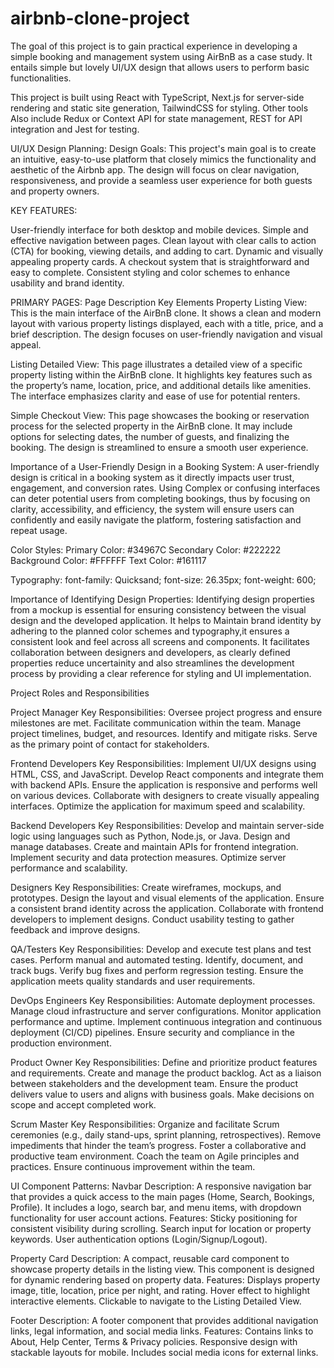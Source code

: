 # airbnb-clone-project
The goal of this project is to gain practical experience in developing a simple booking and management system using AirBnB as a case study. 
It entails simple but lovely UI/UX design that allows users to perform basic functionalities.

This project is built using React with TypeScript, Next.js for server-side rendering and static site generation, TailwindCSS for styling.
Other tools Also include Redux or Context API for state management, REST for API integration and Jest for testing.

 
 UI/UX Design Planning:
Design Goals:
This project's main goal is to create an intuitive, easy-to-use platform that closely mimics the functionality and aesthetic of the Airbnb app. The design will focus on clear navigation, responsiveness, and provide a seamless user experience for both guests and property owners.

KEY FEATURES:

User-friendly interface for both desktop and mobile devices.
Simple and effective navigation between pages.
Clean layout with clear calls to action (CTA) for booking, viewing details, and adding to cart.
Dynamic and visually appealing property cards.
A checkout system that is straightforward and easy to complete.
Consistent styling and color schemes to enhance usability and brand identity.

PRIMARY PAGES:
Page	Description	Key Elements
Property Listing View:	This is the main interface of the AirBnB clone. It shows a clean and modern layout with various property listings displayed, each with a title, price, and a brief description. The design focuses on user-friendly navigation and visual appeal.

Listing Detailed View: This page illustrates a detailed view of a specific property listing within the AirBnB clone. It highlights key features such as the property’s name, location, price, and additional details like amenities. The interface emphasizes clarity and ease of use for potential renters.

Simple Checkout View: This page showcases the booking or reservation process for the selected property in the AirBnB clone. It may include options for selecting dates, the number of guests, and finalizing the booking. The design is streamlined to ensure a smooth user experience.

Importance of a User-Friendly Design in a Booking System:
A user-friendly design is critical in a booking system as it directly impacts user trust, engagement, and conversion rates. Using Complex or confusing interfaces can deter potential users from completing bookings, thus by focusing on clarity, accessibility, and efficiency, the system will ensure users can confidently and easily navigate the platform, fostering satisfaction and repeat usage.

Color Styles:
Primary Color: #34967C 
Secondary Color: #222222 
Background Color: #FFFFFF 
Text Color: #161117

Typography:
font-family: Quicksand;
font-size: 26.35px;
font-weight: 600;

Importance of Identifying Design Properties:
Identifying design properties from a mockup is essential for ensuring consistency between the visual design and the developed application. It helps to Maintain brand identity by adhering to the planned color schemes and typography,it ensures a consistent look and feel across all screens and components. It facilitates collaboration between designers and developers, as clearly defined properties reduce uncertainity and also streamlines the development process by providing a clear reference for styling and UI implementation.

Project Roles and Responsibilities

Project Manager
Key Responsibilities:
Oversee project progress and ensure milestones are met.
Facilitate communication within the team.
Manage project timelines, budget, and resources.
Identify and mitigate risks.
Serve as the primary point of contact for stakeholders.

Frontend Developers
Key Responsibilities:
Implement UI/UX designs using HTML, CSS, and JavaScript.
Develop React components and integrate them with backend APIs.
Ensure the application is responsive and performs well on various devices.
Collaborate with designers to create visually appealing interfaces.
Optimize the application for maximum speed and scalability.

Backend Developers
Key Responsibilities:
Develop and maintain server-side logic using languages such as Python, Node.js, or Java.
Design and manage databases.
Create and maintain APIs for frontend integration.
Implement security and data protection measures.
Optimize server performance and scalability.

Designers
Key Responsibilities:
Create wireframes, mockups, and prototypes.
Design the layout and visual elements of the application.
Ensure a consistent brand identity across the application.
Collaborate with frontend developers to implement designs.
Conduct usability testing to gather feedback and improve designs.

QA/Testers
Key Responsibilities:
Develop and execute test plans and test cases.
Perform manual and automated testing.
Identify, document, and track bugs.
Verify bug fixes and perform regression testing.
Ensure the application meets quality standards and user requirements.

DevOps Engineers
Key Responsibilities:
Automate deployment processes.
Manage cloud infrastructure and server configurations.
Monitor application performance and uptime.
Implement continuous integration and continuous deployment (CI/CD) pipelines.
Ensure security and compliance in the production environment.

Product Owner
Key Responsibilities:
Define and prioritize product features and requirements.
Create and manage the product backlog.
Act as a liaison between stakeholders and the development team.
Ensure the product delivers value to users and aligns with business goals.
Make decisions on scope and accept completed work.

Scrum Master
Key Responsibilities:
Organize and facilitate Scrum ceremonies (e.g., daily stand-ups, sprint planning, retrospectives).
Remove impediments that hinder the team’s progress.
Foster a collaborative and productive team environment.
Coach the team on Agile principles and practices.
Ensure continuous improvement within the team.

UI Component Patterns:
Navbar Description:
A responsive navigation bar that provides a quick access to the main pages (Home, Search, Bookings, Profile). It includes a logo, search bar, and menu items, with dropdown functionality for user account actions.
Features:
Sticky positioning for consistent visibility during scrolling.
Search input for location or property keywords.
User authentication options (Login/Signup/Logout).

Property Card Description:
A compact, reusable card component to showcase property details in the listing view. This component is designed for dynamic rendering based on property data.
Features:
Displays property image, title, location, price per night, and rating.
Hover effect to highlight interactive elements.
Clickable to navigate to the Listing Detailed View.

Footer Description:
A footer component that provides additional navigation links, legal information, and social media links.
Features:
Contains links to About, Help Center, Terms & Privacy policies.
Responsive design with stackable layouts for mobile.
Includes social media icons for external links.
